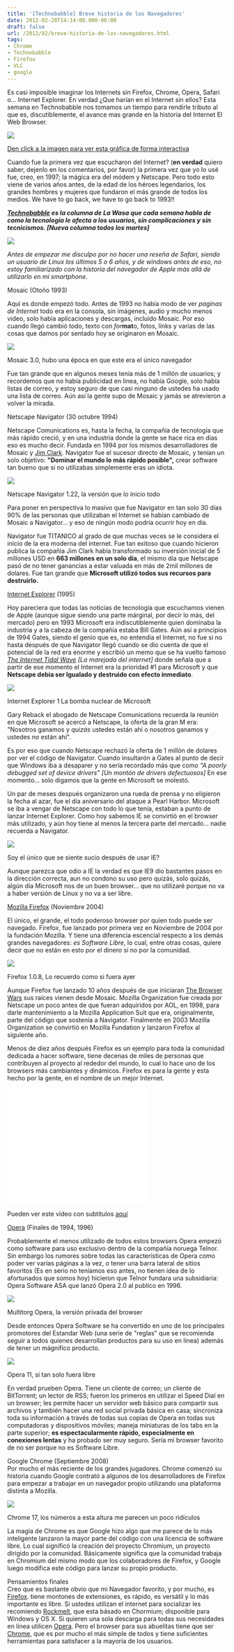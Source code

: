 ```yaml
---
title: '[Technobabble] Breve historia de los Navegadores'
date: 2012-02-28T14:14:00.000-06:00
draft: false
url: /2012/02/breve-historia-de-los-navegadores.html
tags: 
- Chrome
- Technobabble
- Firefox
- VLC
- google
---
```


Es casi imposible imaginar los Internets sin Firefox, Chrome, Opera, Safari o... Internet Explorer. En verdad ¿Que harían en el Internet sin ellos? Esta semana en Technobabble nos tomamos un tiempo para rendirle tributo al que es, discutiblemente, el avance mas grande en la historia del Internet El Web Browser.

[![](https://lh3.ggpht.com/-nCWKGMX2jsI/UKG4UlCgRbI/AAAAAAAACCY/AbTf_rmsp9g/s1600/WebBrowserHistory.png)](http://1.bp.blogspot.com/-nCWKGMX2jsI/UKG4UlCgRbI/AAAAAAAACCY/AbTf_rmsp9g/s1600/WebBrowserHistory.png)

[Den click a la imagen para ver esta gráfica de forma interactiva](http://evolutionofweb.appspot.com/)

Cuando fue la primera vez que escucharon del Internet? (**en verdad** quiero saber, dejenlo en los comentarios, por favor) la primera vez que yo lo usé fue, creo, en 1997; la mágica era del módem y Netscape. Pero todo esto viene de varios años antes, de la edad de los héroes legendarios, los grandes hombres y mujeres que fundaron el más grande de todos los medios. We have to go back, we have to go back to 1993!!  
  
**_[Technobabble](http://www.la-wasa.com/search/label/Technobabble) es la columna de La Wasa que cada semana habla de como la tecnología le afecta a los usuarios, sin complicaciones y sin tecnicismos. \[Nueva columna todos los martes\]_**  
  
  

[![](https://lh3.ggpht.com/-5jrT94vsbkc/TgoQhOPyl9I/AAAAAAAAA4g/DucdrYgXbzw/s400/browser+war+copy.jpg)](http://3.bp.blogspot.com/-5jrT94vsbkc/TgoQhOPyl9I/AAAAAAAAA4g/DucdrYgXbzw/s1600/browser+war+copy.jpg)

_Antes de empezar me disculpo por no hacer una reseña de Safari, siendo un usuario de Linux los últimos 5 o 6 años, y de windows antes de eso, no estoy familiarizado con la historia del navegador de Apple más allá de utilizarlo en mi smartphone._

  

Mosaic (Otoño 1993)

Aquí es donde empezó todo. Antes de 1993 no había modo de ver _paginas de Internet_ todo era en la consola, sin imágenes, audio y mucho menos video, solo había aplicaciones y descargas, incluido Mosaic. Por eso cuando llegó cambió todo, texto con _for_**mat**o, fotos, links y varias de las cosas que damos por sentado hoy se originaron en Mosaic.  
  

[![](https://upload.wikimedia.org/wikipedia/en/b/b7/NCSA_Mosaic.PNG)](http://upload.wikimedia.org/wikipedia/en/b/b7/NCSA_Mosaic.PNG)

Mosaic 3.0, hubo una época en que este era el único navegador

  

Fue tan grande que en algunos meses tenía más de 1 millón de usuarios; y recordemos que no había publicidad en linea, no había Google, solo había listas de correo, y estoy seguro de que casi ninguno de ustedes ha usado una lista de correo. Aún así la gente supo de Mosaic y jamás se atrevieron a volver la mirada.

  

Netscape Navigator (30 octubre 1994)

Netscape Comunications es, hasta la fecha, la compañía de tecnología que más rápido creció, y en una industria donde la gente se hace rica en días eso es mucho decir. Fundada en 1994 por los mismos desarrolladores de Mosaic y [Jim Clark](http://en.wikipedia.org/wiki/James_H._Clark). Navigator fue el sucesor directo de Mosaic, y tenían un solo objetivo: **"Dominar el mundo lo más rápido posible",** crear software tan bueno que si no utilizabas simplemente eras un idiota.

  

[![](https://upload.wikimedia.org/wikipedia/en/c/c9/Navigator_1-22.png)](http://upload.wikimedia.org/wikipedia/en/c/c9/Navigator_1-22.png)

Netscape Navigator 1.22, la versión que lo inicio todo

  

Para poner en perspectiva lo masivo que fue Navigator en tan solo 30 días 90% de las personas que utilizaban el Internet se habían cambiado de Mosaic a Navigator... y eso de ningún modo podría ocurrir hoy en día.

  

Navigator fue TITANICO al grado de que muchas veces se le considera el inicio de la era moderna del internet. Fue tan exitoso que cuando hicieron publica la compañia Jim Clark había transformado su inversión inicial de 5 millones USD en **663 millones en un solo día**, el mismo día que Netscape pasó de no tener ganancias a estar valuada en más de 2mil millones de dolares. Fue tan grande que **Microsoft utilizó todos sus recursos para destruirlo.**

  

[Internet Explorer](http://windows.microsoft.com/en-us/internet-explorer/products/ie/home) (1995)

Hoy pareciera que todas las noticias de tecnología que escuchamos vienen de Apple (aunque sigue siendo una parte márginal, por decir lo más, del mercado) pero en 1993 Microsoft era indiscutiblemente quien dominaba la industria y a la cabeza de la compañía estaba Bill Gates. Aún así a principios de 1994 Gates, siendo el genio que es, no entendía el Internet, no fue si no hasta después de que Navigator llegó cuando se dio cuenta de que el potencial de la red era enorme y escribió un memo que se ha vuelto famoso _[The Internet Tidal Wave](http://www.usdoj.gov/atr/cases/exhibits/20.pdf) \[La marejada del internet\]_ donde señala que a partir de ese momento el Internet era la prioridad #1 para Microsoft y que **Netscape debía ser Igualado y destruido con efecto inmediato**.

[![](https://upload.wikimedia.org/wikipedia/en/3/39/Internet_Explorer_1.0.png)](http://upload.wikimedia.org/wikipedia/en/3/39/Internet_Explorer_1.0.png)

Internet Explorer 1 La bomba nuclear de Microsoft

  

Gary Reback el abogado de Netscape Comunications recuerda la reunión en que Microsoft se acercó a Netscape, la oferta de la gran M era: "Nosotros ganamos y _quizás_ ustedes están ahí o nosotros ganamos y ustedes _no_ están ahí".

  

Es por eso que cuando Netscape rechazó la oferta de 1 millón de dolares por ver el código de Navigator. Cuando insultarón a Gates al punto de decir que Windows iba a desaparer y no sería recordado más que como _"A poorly debugged set of device drivers" \[Un montón de drivers defectuosos\]_ En ese momento... solo digamos que la gente en Microsoft se molestó.

  

Un par de meses después organizaron una rueda de prensa y no eligieron la fecha al azar, fue el día aniversario del ataque a Pearl Harbor. Microsoft se iba a vengar de Netscape con todo lo que tenía, estaban a punto de lanzar Internet Explorer. Como hoy sabemos IE se convirtió en el browser más utilizado, y aún hoy tiene al menos la tercera parte del mercado... nadie recuerda a Navigator.

  

[![](https://upload.wikimedia.org/wikipedia/en/b/b2/Windows_Internet_Explorer_9.png)](http://upload.wikimedia.org/wikipedia/en/b/b2/Windows_Internet_Explorer_9.png)

Soy el único que se siente sucio después de usar IE?

  
Aunque parezca que odio a IE la verdad es que IE9 dio bastantes pasos en la dirección correcta, aun no condono su uso pero quizás, solo quizás, algún día Microsoft nos de un buen browser... que no utilizaré porque no va a haber versión de Linux y no va a ser libre.  
  

[Mozilla Firefox](http://www.mozilla.org/en-US/firefox/fx/) (Noviembre 2004)

El único, el grande, el todo poderoso browser por quien todo puede ser navegado. Firefox, fue lanzado por primera vez en Noviembre de 2004 por la fundación Mozilla. Y tiene una diferencia escencial respecto a los demás grandes navegadores: _es Software Libre_, lo cual, entre otras cosas, quiere decir que no están en esto por el dinero si no por la comunidad.

  

[![](https://upload.wikimedia.org/wikipedia/commons/4/46/Firefox_1_0_8.png)](http://upload.wikimedia.org/wikipedia/commons/4/46/Firefox_1_0_8.png)

Firefox 1.0.8, Lo recuerdo como si fuera ayer

  
  

Aunque Firefox fue lanzado 10 años después de que iniciaran [The Browser Wars](http://en.wikipedia.org/wiki/Browser_wars) sus raíces vienen desde Mosaic. Mozilla Organization fue creada por Netscape un poco antes de que fueran adquiridos por AOL, en 1998, para darle mantenimiento a la Mozilla Application Suit que era, originalmente, parte del código que sostenía a Navigator. Finalmente en 2003 Mozilla Organization se convirtió en Mozilla Fundation y lanzaron Firefox al siguiente año.  
  
Menos de diez años después Firefox es un ejemplo para toda la comunidad dedicada a hacer software, tiene decenas de miles de personas que contribuyen al proyecto al rededor del mundo, lo cual lo hace uno de los browsers más cambiantes y dinámicos. Firefox es para la gente y esta hecho por la gente, en el nombre de un mejor Internet.  
  

 <object class="BLOGGER-youtube-video" classid="clsid:D27CDB6E-AE6D-11cf-96B8-444553540000" codebase="http://download.macromedia.com/pub/shockwave/cabs/flash/swflash.cab#version=6,0,40,0" data-thumbnail-src="http://1.gvt0.com/vi/kmk43_2dtn0/0.jpg" height="266" width="320">
<param name="movie" value="//www.youtube.com/v/kmk43_2dtn0&amp;fs=1&amp;source=uds"> 
<param name="bgcolor" value="#FFFFFF"> 
<embed width="320" height="266" src="//www.youtube.com/v/kmk43_2dtn0&amp;fs=1&amp;source=uds" type="application/x-shockwave-flash">
</object> 

Pueden ver este video con subtítulos [aquí](http://www.universalsubtitles.org/en/videos/FhK0RB0fPhUs/url/137962/#video)

  

[Opera](http://www.opera.com/) (Finales de 1994, 1996)

Probablemente el menos utilizado de todos estos browsers Opera empezó como software para uso exclusivo dentro de la compañía noruega Telnor. Sin embargo los rumores sobre todas las características de Opera como poder ver varías páginas a la vez, o tener una barra lateral de sitios favoritos (Es en serio no teníamos eso antes, no tienen idea de lo afortunados que somos hoy) hicieron que Telnor fundara una subsidiaria: Opera Software ASA que lanzó Opera 2.0 al publico en 1996.  
  
  

[![](https://upload.wikimedia.org/wikipedia/en/8/89/MultiTorg_Opera.png)](http://upload.wikimedia.org/wikipedia/en/8/89/MultiTorg_Opera.png)

Multitorg Opera, la versión privada del browser

  
Desde entonces Opera Software se ha convertido en uno de los principales promotores del Estandar Web (una serie de "reglas" que se recomienda seguir a todos quienes desarrollan productos para su uso en linea) además de tener un mágnifico producto.  
  

[![](https://upload.wikimedia.org/wikipedia/en/4/44/Opera_Web_Browser.png)](http://upload.wikimedia.org/wikipedia/en/4/44/Opera_Web_Browser.png)

Opera 11, si tan solo fuera libre

  
En verdad prueben Opera. Tiene un cliente de correo; un cliente de BitTorrent; un lector de RSS; fueron los primeros en utilizar el Speed Dial en un browser; les permite hacer un servidor web básico para compartir sus archivos y también hacer una red social privada básica en casa; sincroniza toda su información a través de todas sus copias de Opera en todas sus computadoras y dispositivos móviles; maneja miniaturas de los tabs en la parte superior; **es espectacularmente rápido, especialmente en conexiones lentas** y ha probado ser muy seguro. Sería mi browser favorito de no ser porque no es Software Libre.  
  
Google Chrome (Septiembre 2008)  
Por mucho el más reciente de los grandes jugadores. Chrome comenzó su historia cuando Google contrató a algunos de los desarrolladores de Firefox para empezar a trabajar en un navegador propio utilizando una plataforma distinta a Mozilla.  
  

[![](https://upload.wikimedia.org/wikipedia/commons/7/70/Chrome17.png)](http://upload.wikimedia.org/wikipedia/commons/7/70/Chrome17.png)

Chrome 17, los números a esta altura me parecen un poco ridículos

  
La magia de Chrome es que Google hizo algo que me parece de lo más inteligente lanzaron la mayor parte del código con una licencia de software libre. Lo cual significó la creación del proyecto Chromium, un proyecto dirigido por la comunidad. Básicamente significa que la comunidad trabaja en Chromium del mismo modo que los colaboradores de Firefox, y Google luego modifica este código para lanzar su propio producto.

  

Pensamientos finales  
Creo que es bastante obvio que mi Navegador favorito, y por mucho, es [Firefox](http://www.mozilla.org/en-US/firefox/fx/). tiene montones de extensiones, es rápido, es versátil y lo más importante es libre. Si ustedes utilizan el internet para socializar les recomiendo [Rockmelt](http://www.rockmelt.com/), que esta básado en Chormium; disponible para Windows y OS X. Si quieren una sola descarga para todas sus necesidades en linea utilicen [Opera](http://www.opera.com/). Pero el browser para sus abuelitas tiene que ser [Chrome](https://www.google.com/chrome/), que es por mucho el más simple de todos y tiene suficientes herramientas para satisfacer a la mayoría de los usuarios.